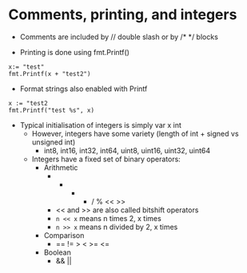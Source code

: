 # Comments, printing, and integers

- Comments are included by // double slash or by /* */ blocks

- Printing is done using fmt.Printf()
```
x:= "test"
fmt.Printf(x + "test2")
```

- Format strings also enabled with Printf
```
x := "test2
fmt.Printf("test %s", x)
```

- Typical initialisation of integers is simply var x int
    - However, integers have some variety (length of int + signed vs unsigned int)
        - int8, int16, int32, int64, uint8, uint16, uint32, uint64
    - Integers have a fixed set of binary operators:
        - Arithmetic
            - + - * / % << >>
            - << and >> are also called bitshift operators
            - `n << x` means n times 2, x times 
            - `n >> x` means n divided by 2, x times
        - Comparison
            - == != > < >= <=
        - Boolean
            - && ||
            
